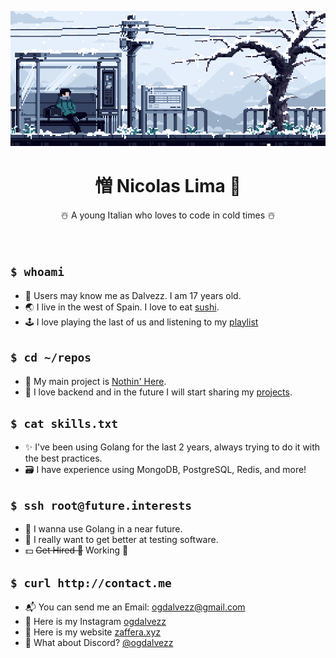 <p align="center">
<img src="38CB07A3-139E-4909-BC49-23B8C681B575.gif">
</p>
<h1 align="center">憎 Nicolas Lima 🎈</h1>

  <p align="center">
    ☃️ A young Italian who loves to code in cold times ☃️
    <!---I know that `br` is not the best way of do it, but i just think on that-->
    <br />
    <br />
    <br />
  </p>
  
## ```$ whoami ```

- 👤 Users may know me as Dalvezz. I am 17 years old. 
- 🌏 I live in the west of Spain. I love to eat [sushi](https://pt.wikipedia.org/wiki/Sushi).
- 🕹 I love playing the last of us and listening to my [playlist](https://open.spotify.com/playlist/7oMb2yFopMQmavSiKSi1Yx?si=cf4d4779b2d149d3)

## ```$ cd ~/repos```

- 🥇 My main project is [Nothin' Here](https://github.com/ogdalvezz).
- 💜 I love backend and in the future I will start sharing my [projects](https://github.com/ogdalvezz?tab=repositories).

## ```$ cat skills.txt```

<!--- 📡 I manage a VPS with Ubuntu Server, also use SSH, Nginx, Docker and Cloudflare with it.-->
- ✨ I've been using Golang for the last 2 years, always trying to do it with the best practices.
- 🗃 I have experience using MongoDB, PostgreSQL, Redis, and more! <!--Come check my [main project](https://github.com/Zaffera) for more-->

## ```$ ssh root@future.interests ```

- 🍧 I wanna use Golang in a near future.
- 🔐 I really want to get better at testing software.
- 💵 ~~Get Hired 🚀~~ Working 💪

## ```$ curl http://contact.me ```

- 📬 You can send me an Email: [ogdalvezz@gmail.com](mailto:ogdalvezz@gmail.com)
- 🧧 Here is my Instagram [ogdalvezz](https://instagram.com/ogdalvezz)
- 🎊 Here is my website [zaffera.xyz](https://zaffera.xyz/)
- 🖤 What about Discord? [@ogdalvezz](https://discord.com/invite/programacao)

